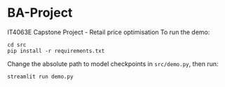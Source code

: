 # BA-Project
IT4063E Capstone Project - Retail price optimisation
To run the demo:
```
cd src
pip install -r requirements.txt
```
Change the absolute path to model checkpoints in `src/demo.py`, then run:
```
streamlit run demo.py
```
